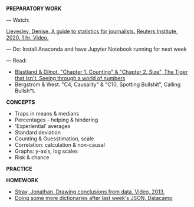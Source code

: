 **PREPARATORY WORK**

— Watch:

[Lievesley, Denise. A guide to statistics for journalists. Reuters Institute, 2020. 1 hr. Video.](https://www.youtube.com/watch?v=_qioPxHuk0U)

— Do:
Install Anaconda and have Jupyter Notebook running for next week

— Read:

- [Blastland & Dilnot. "Chapter 1. Counting" & "Chapter 2. Size", The Tiger that Isn't. Seeing through a world of numbers](https://librarysearch.cardiff.ac.uk/primo-explore/fulldisplay?docid=TN_cdi_askewsholts_vlebooks_9781847650795&vid=44WHELF_CAR_VU1&search_scope=CSCOP_EVERYTHING&tab=searchall@cardiff&lang=en_US&context=PC)
- Bergstrom & West. "C4, Causality" & "C10, Spotting Bullshit", Calling Bullsh*t.

**CONCEPTS**

- Traps in means & medians
- Percentages - helping & hindering
- 'Experiential' averages
- Standard deviation
- Counting & Guesstimation, scale
- Correlation: calculation & non-causal
- Graphs: y-axis, log scales
- Risk & chance

**PRACTICE**


**HOMEWORK**

- [Stray, Jonathan. Drawing conclusions from data. Video, 2013.](https://www.youtube.com/watch?v=3NuyRKNkBQg)
- [Doing some more dictionaries after last week's JSON, Datacamp](https://learn.datacamp.com/courses/data-types-for-data-science-in-python)
